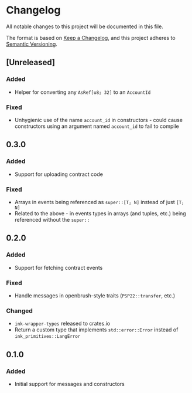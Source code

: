 # Changelog

All notable changes to this project will be documented in this file.

The format is based on [Keep a Changelog](https://keepachangelog.com/en/1.0.0/),
and this project adheres to [Semantic Versioning](https://semver.org/spec/v2.0.0.html).

## [Unreleased]

### Added

- Helper for converting any `AsRef[u8; 32]` to an `AccountId`

### Fixed

- Unhygienic use of the name `account_id` in constructors - could cause constructors using an argument named `account_id` to fail to compile

## 0.3.0

### Added

- Support for uploading contract code

### Fixed

- Arrays in events being referenced as `super::[T; N]` instead of just `[T; N]`
- Related to the above - in events types in arrays (and tuples, etc.) being referenced without the `super::`

## 0.2.0

### Added

- Support for fetching contract events

### Fixed

- Handle messages in openbrush-style traits (`PSP22::transfer`, etc.)

### Changed

- `ink-wrapper-types` released to crates.io
- Return a custom type that implements `std::error::Error` instead of `ink_primitives::LangError`

## 0.1.0

### Added

- Initial support for messages and constructors
